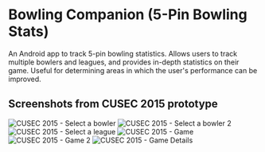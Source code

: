 Bowling Companion (5-Pin Bowling Stats)
=======================================
An Android app to track 5-pin bowling statistics. Allows users to track multiple bowlers and leagues, and provides in-depth statistics on their game. Useful for determining areas in which the user's performance can be improved.

Screenshots from CUSEC 2015 prototype
-------------------------------------
![CUSEC 2015 - Select a bowler](/../screenshots/Screenshots/screen_cusec_democamp_1.png?raw=true)
![CUSEC 2015 - Select a bowler 2](/../screenshots/Screenshots/screen_cusec_democamp_2.png?raw=true)
![CUSEC 2015 - Select a league](/../screenshots/Screenshots/screen_cusec_democamp_3.png?raw=true)
![CUSEC 2015 - Game](/../screenshots/Screenshots/screen_cusec_democamp_4.png?raw=true)
![CUSEC 2015 - Game 2](/../screenshots/Screenshots/screen_cusec_democamp_5.png?raw=true)
![CUSEC 2015 - Game Details](/../screenshots/Screenshots/screen_cusec_democamp_6.png?raw=true)